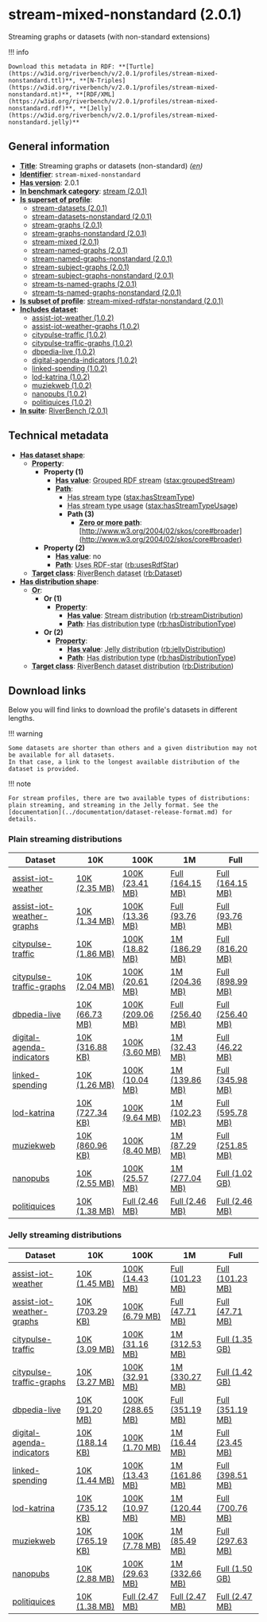 # stream-mixed-nonstandard (2.0.1)

Streaming graphs or datasets (with non-standard extensions)

!!! info

    Download this metadata in RDF: **[Turtle](https://w3id.org/riverbench/v/2.0.1/profiles/stream-mixed-nonstandard.ttl)**, **[N-Triples](https://w3id.org/riverbench/v/2.0.1/profiles/stream-mixed-nonstandard.nt)**, **[RDF/XML](https://w3id.org/riverbench/v/2.0.1/profiles/stream-mixed-nonstandard.rdf)**, **[Jelly](https://w3id.org/riverbench/v/2.0.1/profiles/stream-mixed-nonstandard.jelly)**



## General information

- **<abbr title="A name given to the resource.">Title</abbr>**: Streaming graphs or datasets (non-standard) _(<abbr title="English">en</abbr>)_
- **<abbr title="An unambiguous reference to the resource within a given context.">Identifier</abbr>**: `stream-mixed-nonstandard`
- **<abbr title="Version tag of an artifact">Has version</abbr>**: 2.0.1
- **<abbr title="Indicates that the subject (either a task or a profile) is in benchmark category. This property is functional (each task/profile must be in exactly one benchmark category).">In benchmark category</abbr>**: [stream (2.0.1)](https://w3id.org/riverbench/v/2.0.1/categories/stream)
- **<abbr title="Indicates that this profile contains all datasets of the other profile">Is superset of profile</abbr>**: 
    - [stream-datasets (2.0.1)](https://w3id.org/riverbench/v/2.0.1/profiles/stream-datasets)
    - [stream-datasets-nonstandard (2.0.1)](https://w3id.org/riverbench/v/2.0.1/profiles/stream-datasets-nonstandard)
    - [stream-graphs (2.0.1)](https://w3id.org/riverbench/v/2.0.1/profiles/stream-graphs)
    - [stream-graphs-nonstandard (2.0.1)](https://w3id.org/riverbench/v/2.0.1/profiles/stream-graphs-nonstandard)
    - [stream-mixed (2.0.1)](https://w3id.org/riverbench/v/2.0.1/profiles/stream-mixed)
    - [stream-named-graphs (2.0.1)](https://w3id.org/riverbench/v/2.0.1/profiles/stream-named-graphs)
    - [stream-named-graphs-nonstandard (2.0.1)](https://w3id.org/riverbench/v/2.0.1/profiles/stream-named-graphs-nonstandard)
    - [stream-subject-graphs (2.0.1)](https://w3id.org/riverbench/v/2.0.1/profiles/stream-subject-graphs)
    - [stream-subject-graphs-nonstandard (2.0.1)](https://w3id.org/riverbench/v/2.0.1/profiles/stream-subject-graphs-nonstandard)
    - [stream-ts-named-graphs (2.0.1)](https://w3id.org/riverbench/v/2.0.1/profiles/stream-ts-named-graphs)
    - [stream-ts-named-graphs-nonstandard (2.0.1)](https://w3id.org/riverbench/v/2.0.1/profiles/stream-ts-named-graphs-nonstandard)
- **<abbr title="Indicates that this profile's datasets are all in the other profile">Is subset of profile</abbr>**: [stream-mixed-rdfstar-nonstandard (2.0.1)](https://w3id.org/riverbench/v/2.0.1/profiles/stream-mixed-rdfstar-nonstandard)
- **<abbr title="Indicates which datasets are included in the profile">Includes dataset</abbr>**: 
    - [assist-iot-weather (1.0.2)](https://w3id.org/riverbench/datasets/assist-iot-weather/1.0.2)
    - [assist-iot-weather-graphs (1.0.2)](https://w3id.org/riverbench/datasets/assist-iot-weather-graphs/1.0.2)
    - [citypulse-traffic (1.0.2)](https://w3id.org/riverbench/datasets/citypulse-traffic/1.0.2)
    - [citypulse-traffic-graphs (1.0.2)](https://w3id.org/riverbench/datasets/citypulse-traffic-graphs/1.0.2)
    - [dbpedia-live (1.0.2)](https://w3id.org/riverbench/datasets/dbpedia-live/1.0.2)
    - [digital-agenda-indicators (1.0.2)](https://w3id.org/riverbench/datasets/digital-agenda-indicators/1.0.2)
    - [linked-spending (1.0.2)](https://w3id.org/riverbench/datasets/linked-spending/1.0.2)
    - [lod-katrina (1.0.2)](https://w3id.org/riverbench/datasets/lod-katrina/1.0.2)
    - [muziekweb (1.0.2)](https://w3id.org/riverbench/datasets/muziekweb/1.0.2)
    - [nanopubs (1.0.2)](https://w3id.org/riverbench/datasets/nanopubs/1.0.2)
    - [politiquices (1.0.2)](https://w3id.org/riverbench/datasets/politiquices/1.0.2)
- **<abbr title="Indicates the benchmark suite to which a dataset or profile belongs">In suite</abbr>**: [RiverBench (2.0.1)](https://w3id.org/riverbench/v/2.0.1)

## Technical metadata

- **<abbr title="Specifies the SHACL shape of distributions that are allowed in a given benchmark profile.">Has dataset shape</abbr>**: 
    - **<abbr title="Links a shape to its property shapes.">Property</abbr>**:     
        - **Property (1)**    
            - **<abbr title="Specifies a value that must be among the value nodes.">Has value</abbr>**: <abbr title="A grouped RDF stream is an RDF stream whose elements are either RDF graphs or RDF datasets.">Grouped RDF stream</abbr> ([stax:groupedStream](https://w3id.org/stax/ontology#groupedStream))
            - **<abbr title="Specifies the property path of a property shape.">Path</abbr>**:     
                - <abbr title="For an RDF stream type usage, this property indicates which stream type is used.">Has stream type</abbr> ([stax:hasStreamType](https://w3id.org/stax/ontology#hasStreamType))
                - <abbr title="Inverse of stax:isUsageOf – indicates that the subject is related to a usage of an RDF stream type.  The subject for this property can be for example a published stream on the Web (e.g., vocals:RDFStream) or a scientific publication that discusses a usage of an RDF stream type.">Has stream type usage</abbr> ([stax:hasStreamTypeUsage](https://w3id.org/stax/ontology#hasStreamTypeUsage))
                - **Path (3)**    
                    - **<abbr title="The (single) value of this property represents a path that is matched zero or more times.">Zero or more path</abbr>**: [http://www.w3.org/2004/02/skos/core#broader](http://www.w3.org/2004/02/skos/core#broader)
        - **Property (2)**    
            - **<abbr title="Specifies a value that must be among the value nodes.">Has value</abbr>**: no
            - **<abbr title="Specifies the property path of a property shape.">Path</abbr>**: <abbr title="Whether the dataset uses RDF-star features.">Uses RDF-star</abbr> ([rb:usesRdfStar](https://w3id.org/riverbench/schema/metadata#usesRdfStar))
    - **<abbr title="Links a shape to a class, indicating that all instances of the class must conform to the shape.">Target class</abbr>**: <abbr title="A dataset in the RiverBench benchmark suite">RiverBench dataset</abbr> ([rb:Dataset](https://w3id.org/riverbench/schema/metadata#Dataset))
- **<abbr title="Specifies the SHACL shape of distributions that are allowed in a given benchmark profile.">Has distribution shape</abbr>**: 
    - **<abbr title="Specifies a list of shapes so that the value nodes must conform to at least one of the shapes.">Or</abbr>**:     
        - **Or (1)**    
            - **<abbr title="Links a shape to its property shapes.">Property</abbr>**:     
                - **<abbr title="Specifies a value that must be among the value nodes.">Has value</abbr>**: <abbr title="The dataset is distributed as a stream of RDF datasets or RDF graphs (grouped RDF stream in RDF-STaX).">Stream distribution</abbr> ([rb:streamDistribution](https://w3id.org/riverbench/schema/metadata#streamDistribution))
                - **<abbr title="Specifies the property path of a property shape.">Path</abbr>**: <abbr title="Indicates the type of RiverBench dataset distribution">Has distribution type</abbr> ([rb:hasDistributionType](https://w3id.org/riverbench/schema/metadata#hasDistributionType))
        - **Or (2)**    
            - **<abbr title="Links a shape to its property shapes.">Property</abbr>**:     
                - **<abbr title="Specifies a value that must be among the value nodes.">Has value</abbr>**: <abbr title="A streaming distribution in the Jelly binary format.">Jelly distribution</abbr> ([rb:jellyDistribution](https://w3id.org/riverbench/schema/metadata#jellyDistribution))
                - **<abbr title="Specifies the property path of a property shape.">Path</abbr>**: <abbr title="Indicates the type of RiverBench dataset distribution">Has distribution type</abbr> ([rb:hasDistributionType](https://w3id.org/riverbench/schema/metadata#hasDistributionType))
    - **<abbr title="Links a shape to a class, indicating that all instances of the class must conform to the shape.">Target class</abbr>**: <abbr title="A distribution of a dataset in the RiverBench benchmark suite.">RiverBench dataset distribution</abbr> ([rb:Distribution](https://w3id.org/riverbench/schema/metadata#Distribution))


## Download links

Below you will find links to download the profile's datasets in different lengths.

!!! warning

    Some datasets are shorter than others and a given distribution may not be available for all datasets.
    In that case, a link to the longest available distribution of the dataset is provided.

!!! note

    For stream profiles, there are two available types of distributions: plain streaming, and streaming in the Jelly format. See the [documentation](../documentation/dataset-release-format.md) for details.

### Plain streaming distributions

Dataset | 10K | 100K | 1M | Full
--- | --- | --- | --- | ---
[assist-iot-weather](https://w3id.org/riverbench/datasets/assist-iot-weather/1.0.2) | [10K (2.35 MB)](https://w3id.org/riverbench/datasets/assist-iot-weather/1.0.2/files/stream_10K.tar.gz) | [100K (23.41 MB)](https://w3id.org/riverbench/datasets/assist-iot-weather/1.0.2/files/stream_100K.tar.gz) | [Full (164.15 MB)](https://w3id.org/riverbench/datasets/assist-iot-weather/1.0.2/files/stream_full.tar.gz) | [Full (164.15 MB)](https://w3id.org/riverbench/datasets/assist-iot-weather/1.0.2/files/stream_full.tar.gz)
[assist-iot-weather-graphs](https://w3id.org/riverbench/datasets/assist-iot-weather-graphs/1.0.2) | [10K (1.34 MB)](https://w3id.org/riverbench/datasets/assist-iot-weather-graphs/1.0.2/files/stream_10K.tar.gz) | [100K (13.36 MB)](https://w3id.org/riverbench/datasets/assist-iot-weather-graphs/1.0.2/files/stream_100K.tar.gz) | [Full (93.76 MB)](https://w3id.org/riverbench/datasets/assist-iot-weather-graphs/1.0.2/files/stream_full.tar.gz) | [Full (93.76 MB)](https://w3id.org/riverbench/datasets/assist-iot-weather-graphs/1.0.2/files/stream_full.tar.gz)
[citypulse-traffic](https://w3id.org/riverbench/datasets/citypulse-traffic/1.0.2) | [10K (1.86 MB)](https://w3id.org/riverbench/datasets/citypulse-traffic/1.0.2/files/stream_10K.tar.gz) | [100K (18.82 MB)](https://w3id.org/riverbench/datasets/citypulse-traffic/1.0.2/files/stream_100K.tar.gz) | [1M (186.29 MB)](https://w3id.org/riverbench/datasets/citypulse-traffic/1.0.2/files/stream_1M.tar.gz) | [Full (816.20 MB)](https://w3id.org/riverbench/datasets/citypulse-traffic/1.0.2/files/stream_full.tar.gz)
[citypulse-traffic-graphs](https://w3id.org/riverbench/datasets/citypulse-traffic-graphs/1.0.2) | [10K (2.04 MB)](https://w3id.org/riverbench/datasets/citypulse-traffic-graphs/1.0.2/files/stream_10K.tar.gz) | [100K (20.61 MB)](https://w3id.org/riverbench/datasets/citypulse-traffic-graphs/1.0.2/files/stream_100K.tar.gz) | [1M (204.36 MB)](https://w3id.org/riverbench/datasets/citypulse-traffic-graphs/1.0.2/files/stream_1M.tar.gz) | [Full (898.99 MB)](https://w3id.org/riverbench/datasets/citypulse-traffic-graphs/1.0.2/files/stream_full.tar.gz)
[dbpedia-live](https://w3id.org/riverbench/datasets/dbpedia-live/1.0.2) | [10K (66.73 MB)](https://w3id.org/riverbench/datasets/dbpedia-live/1.0.2/files/stream_10K.tar.gz) | [100K (209.06 MB)](https://w3id.org/riverbench/datasets/dbpedia-live/1.0.2/files/stream_100K.tar.gz) | [Full (256.40 MB)](https://w3id.org/riverbench/datasets/dbpedia-live/1.0.2/files/stream_full.tar.gz) | [Full (256.40 MB)](https://w3id.org/riverbench/datasets/dbpedia-live/1.0.2/files/stream_full.tar.gz)
[digital-agenda-indicators](https://w3id.org/riverbench/datasets/digital-agenda-indicators/1.0.2) | [10K (316.88 KB)](https://w3id.org/riverbench/datasets/digital-agenda-indicators/1.0.2/files/stream_10K.tar.gz) | [100K (3.60 MB)](https://w3id.org/riverbench/datasets/digital-agenda-indicators/1.0.2/files/stream_100K.tar.gz) | [1M (32.43 MB)](https://w3id.org/riverbench/datasets/digital-agenda-indicators/1.0.2/files/stream_1M.tar.gz) | [Full (46.22 MB)](https://w3id.org/riverbench/datasets/digital-agenda-indicators/1.0.2/files/stream_full.tar.gz)
[linked-spending](https://w3id.org/riverbench/datasets/linked-spending/1.0.2) | [10K (1.26 MB)](https://w3id.org/riverbench/datasets/linked-spending/1.0.2/files/stream_10K.tar.gz) | [100K (10.04 MB)](https://w3id.org/riverbench/datasets/linked-spending/1.0.2/files/stream_100K.tar.gz) | [1M (139.86 MB)](https://w3id.org/riverbench/datasets/linked-spending/1.0.2/files/stream_1M.tar.gz) | [Full (345.98 MB)](https://w3id.org/riverbench/datasets/linked-spending/1.0.2/files/stream_full.tar.gz)
[lod-katrina](https://w3id.org/riverbench/datasets/lod-katrina/1.0.2) | [10K (727.34 KB)](https://w3id.org/riverbench/datasets/lod-katrina/1.0.2/files/stream_10K.tar.gz) | [100K (9.64 MB)](https://w3id.org/riverbench/datasets/lod-katrina/1.0.2/files/stream_100K.tar.gz) | [1M (102.23 MB)](https://w3id.org/riverbench/datasets/lod-katrina/1.0.2/files/stream_1M.tar.gz) | [Full (595.78 MB)](https://w3id.org/riverbench/datasets/lod-katrina/1.0.2/files/stream_full.tar.gz)
[muziekweb](https://w3id.org/riverbench/datasets/muziekweb/1.0.2) | [10K (860.96 KB)](https://w3id.org/riverbench/datasets/muziekweb/1.0.2/files/stream_10K.tar.gz) | [100K (8.40 MB)](https://w3id.org/riverbench/datasets/muziekweb/1.0.2/files/stream_100K.tar.gz) | [1M (87.29 MB)](https://w3id.org/riverbench/datasets/muziekweb/1.0.2/files/stream_1M.tar.gz) | [Full (251.85 MB)](https://w3id.org/riverbench/datasets/muziekweb/1.0.2/files/stream_full.tar.gz)
[nanopubs](https://w3id.org/riverbench/datasets/nanopubs/1.0.2) | [10K (2.55 MB)](https://w3id.org/riverbench/datasets/nanopubs/1.0.2/files/stream_10K.tar.gz) | [100K (25.57 MB)](https://w3id.org/riverbench/datasets/nanopubs/1.0.2/files/stream_100K.tar.gz) | [1M (277.04 MB)](https://w3id.org/riverbench/datasets/nanopubs/1.0.2/files/stream_1M.tar.gz) | [Full (1.02 GB)](https://w3id.org/riverbench/datasets/nanopubs/1.0.2/files/stream_full.tar.gz)
[politiquices](https://w3id.org/riverbench/datasets/politiquices/1.0.2) | [10K (1.38 MB)](https://w3id.org/riverbench/datasets/politiquices/1.0.2/files/stream_10K.tar.gz) | [Full (2.46 MB)](https://w3id.org/riverbench/datasets/politiquices/1.0.2/files/stream_full.tar.gz) | [Full (2.46 MB)](https://w3id.org/riverbench/datasets/politiquices/1.0.2/files/stream_full.tar.gz) | [Full (2.46 MB)](https://w3id.org/riverbench/datasets/politiquices/1.0.2/files/stream_full.tar.gz)

### Jelly streaming distributions

Dataset | 10K | 100K | 1M | Full
--- | --- | --- | --- | ---
[assist-iot-weather](https://w3id.org/riverbench/datasets/assist-iot-weather/1.0.2) | [10K (1.45 MB)](https://w3id.org/riverbench/datasets/assist-iot-weather/1.0.2/files/jelly_10K.jelly.gz) | [100K (14.43 MB)](https://w3id.org/riverbench/datasets/assist-iot-weather/1.0.2/files/jelly_100K.jelly.gz) | [Full (101.23 MB)](https://w3id.org/riverbench/datasets/assist-iot-weather/1.0.2/files/jelly_full.jelly.gz) | [Full (101.23 MB)](https://w3id.org/riverbench/datasets/assist-iot-weather/1.0.2/files/jelly_full.jelly.gz)
[assist-iot-weather-graphs](https://w3id.org/riverbench/datasets/assist-iot-weather-graphs/1.0.2) | [10K (703.29 KB)](https://w3id.org/riverbench/datasets/assist-iot-weather-graphs/1.0.2/files/jelly_10K.jelly.gz) | [100K (6.79 MB)](https://w3id.org/riverbench/datasets/assist-iot-weather-graphs/1.0.2/files/jelly_100K.jelly.gz) | [Full (47.71 MB)](https://w3id.org/riverbench/datasets/assist-iot-weather-graphs/1.0.2/files/jelly_full.jelly.gz) | [Full (47.71 MB)](https://w3id.org/riverbench/datasets/assist-iot-weather-graphs/1.0.2/files/jelly_full.jelly.gz)
[citypulse-traffic](https://w3id.org/riverbench/datasets/citypulse-traffic/1.0.2) | [10K (3.09 MB)](https://w3id.org/riverbench/datasets/citypulse-traffic/1.0.2/files/jelly_10K.jelly.gz) | [100K (31.16 MB)](https://w3id.org/riverbench/datasets/citypulse-traffic/1.0.2/files/jelly_100K.jelly.gz) | [1M (312.53 MB)](https://w3id.org/riverbench/datasets/citypulse-traffic/1.0.2/files/jelly_1M.jelly.gz) | [Full (1.35 GB)](https://w3id.org/riverbench/datasets/citypulse-traffic/1.0.2/files/jelly_full.jelly.gz)
[citypulse-traffic-graphs](https://w3id.org/riverbench/datasets/citypulse-traffic-graphs/1.0.2) | [10K (3.27 MB)](https://w3id.org/riverbench/datasets/citypulse-traffic-graphs/1.0.2/files/jelly_10K.jelly.gz) | [100K (32.91 MB)](https://w3id.org/riverbench/datasets/citypulse-traffic-graphs/1.0.2/files/jelly_100K.jelly.gz) | [1M (330.27 MB)](https://w3id.org/riverbench/datasets/citypulse-traffic-graphs/1.0.2/files/jelly_1M.jelly.gz) | [Full (1.42 GB)](https://w3id.org/riverbench/datasets/citypulse-traffic-graphs/1.0.2/files/jelly_full.jelly.gz)
[dbpedia-live](https://w3id.org/riverbench/datasets/dbpedia-live/1.0.2) | [10K (91.20 MB)](https://w3id.org/riverbench/datasets/dbpedia-live/1.0.2/files/jelly_10K.jelly.gz) | [100K (288.65 MB)](https://w3id.org/riverbench/datasets/dbpedia-live/1.0.2/files/jelly_100K.jelly.gz) | [Full (351.19 MB)](https://w3id.org/riverbench/datasets/dbpedia-live/1.0.2/files/jelly_full.jelly.gz) | [Full (351.19 MB)](https://w3id.org/riverbench/datasets/dbpedia-live/1.0.2/files/jelly_full.jelly.gz)
[digital-agenda-indicators](https://w3id.org/riverbench/datasets/digital-agenda-indicators/1.0.2) | [10K (188.14 KB)](https://w3id.org/riverbench/datasets/digital-agenda-indicators/1.0.2/files/jelly_10K.jelly.gz) | [100K (1.70 MB)](https://w3id.org/riverbench/datasets/digital-agenda-indicators/1.0.2/files/jelly_100K.jelly.gz) | [1M (16.44 MB)](https://w3id.org/riverbench/datasets/digital-agenda-indicators/1.0.2/files/jelly_1M.jelly.gz) | [Full (23.45 MB)](https://w3id.org/riverbench/datasets/digital-agenda-indicators/1.0.2/files/jelly_full.jelly.gz)
[linked-spending](https://w3id.org/riverbench/datasets/linked-spending/1.0.2) | [10K (1.44 MB)](https://w3id.org/riverbench/datasets/linked-spending/1.0.2/files/jelly_10K.jelly.gz) | [100K (13.43 MB)](https://w3id.org/riverbench/datasets/linked-spending/1.0.2/files/jelly_100K.jelly.gz) | [1M (161.86 MB)](https://w3id.org/riverbench/datasets/linked-spending/1.0.2/files/jelly_1M.jelly.gz) | [Full (398.51 MB)](https://w3id.org/riverbench/datasets/linked-spending/1.0.2/files/jelly_full.jelly.gz)
[lod-katrina](https://w3id.org/riverbench/datasets/lod-katrina/1.0.2) | [10K (735.12 KB)](https://w3id.org/riverbench/datasets/lod-katrina/1.0.2/files/jelly_10K.jelly.gz) | [100K (10.97 MB)](https://w3id.org/riverbench/datasets/lod-katrina/1.0.2/files/jelly_100K.jelly.gz) | [1M (120.44 MB)](https://w3id.org/riverbench/datasets/lod-katrina/1.0.2/files/jelly_1M.jelly.gz) | [Full (700.76 MB)](https://w3id.org/riverbench/datasets/lod-katrina/1.0.2/files/jelly_full.jelly.gz)
[muziekweb](https://w3id.org/riverbench/datasets/muziekweb/1.0.2) | [10K (765.19 KB)](https://w3id.org/riverbench/datasets/muziekweb/1.0.2/files/jelly_10K.jelly.gz) | [100K (7.78 MB)](https://w3id.org/riverbench/datasets/muziekweb/1.0.2/files/jelly_100K.jelly.gz) | [1M (85.49 MB)](https://w3id.org/riverbench/datasets/muziekweb/1.0.2/files/jelly_1M.jelly.gz) | [Full (297.63 MB)](https://w3id.org/riverbench/datasets/muziekweb/1.0.2/files/jelly_full.jelly.gz)
[nanopubs](https://w3id.org/riverbench/datasets/nanopubs/1.0.2) | [10K (2.88 MB)](https://w3id.org/riverbench/datasets/nanopubs/1.0.2/files/jelly_10K.jelly.gz) | [100K (29.63 MB)](https://w3id.org/riverbench/datasets/nanopubs/1.0.2/files/jelly_100K.jelly.gz) | [1M (332.66 MB)](https://w3id.org/riverbench/datasets/nanopubs/1.0.2/files/jelly_1M.jelly.gz) | [Full (1.50 GB)](https://w3id.org/riverbench/datasets/nanopubs/1.0.2/files/jelly_full.jelly.gz)
[politiquices](https://w3id.org/riverbench/datasets/politiquices/1.0.2) | [10K (1.38 MB)](https://w3id.org/riverbench/datasets/politiquices/1.0.2/files/jelly_10K.jelly.gz) | [Full (2.47 MB)](https://w3id.org/riverbench/datasets/politiquices/1.0.2/files/jelly_full.jelly.gz) | [Full (2.47 MB)](https://w3id.org/riverbench/datasets/politiquices/1.0.2/files/jelly_full.jelly.gz) | [Full (2.47 MB)](https://w3id.org/riverbench/datasets/politiquices/1.0.2/files/jelly_full.jelly.gz)
